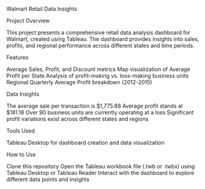 Walmart Retail Data Insights


Project Overview

This project presents a comprehensive retail data analysis dashboard for Walmart, created using Tableau. The dashboard provides insights into sales, profits, and regional performance across different states and time periods.

Features

Average Sales, Profit, and Discount metrics Map visualization of Average Profit per State Analysis of profit-making vs. loss-making business units Regional Quarterly Average Profit breakdown (2012-2015)


Data Insights

The average sale per transaction is $1,775.88 Average profit stands at $181.18 Over 90 business units are currently operating at a loss Significant profit variations exist across different states and regions

Tools Used

Tableau Desktop for dashboard creation and data visualization

How to Use

Clone this repository Open the Tableau workbook file (.twb or .twbx) using Tableau Desktop or Tableau Reader Interact with the dashboard to explore different data points and insights

